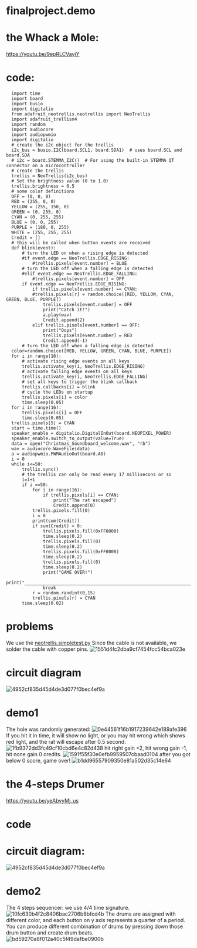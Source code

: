 # finalproject.demo
# the Whack a Mole:
https://youtu.be/9epRLCVayiY

# code:
      
      import time
      import board
      import busio
      import digitalio
      from adafruit_neotrellis.neotrellis import NeoTrellis
      import adafruit_trellism4
      import random
      import audiocore
      import audiopwmio
      import digitalio
      # create the i2c object for the trellis
      i2c_bus = busio.I2C(board.SCL1, board.SDA1)  # uses board.SCL and board.SDA
      # i2c = board.STEMMA_I2C()  # For using the built-in STEMMA QT connector on a microcontroller
      # create the trellis
      trellis = NeoTrellis(i2c_bus)
      # Set the brightness value (0 to 1.0)
      trellis.brightness = 0.5
      # some color definitions
      OFF = (0, 0, 0)
      RED = (255, 0, 0)
      YELLOW = (255, 150, 0)
      GREEN = (0, 255, 0)
      CYAN = (0, 255, 255)
      BLUE = (0, 0, 255)
      PURPLE = (180, 0, 255)
      WHITE = (255, 255, 255)
      Credit = []
      # this will be called when button events are received
      def blink(event):
          # turn the LED on when a rising edge is detected
          #if event.edge == NeoTrellis.EDGE_RISING:
              #trellis.pixels[event.number] = BLUE
          # turn the LED off when a falling edge is detected
          #elif event.edge == NeoTrellis.EDGE_FALLING:
              #trellis.pixels[event.number] = OFF
          if event.edge == NeoTrellis.EDGE_RISING:
              if trellis.pixels[event.number] == CYAN:
              #trellis.pixels[r] = random.choice([RED, YELLOW, CYAN, GREEN, BLUE, PURPLE])
                  trellis.pixels[event.number] = OFF
                  print("Catch it!")
                  a.play(wav)
                  Credit.append(2)
              elif trellis.pixels[event.number] == OFF:
                  print("Oops")
                  trellis.pixels[event.number] = RED
                  Credit.append(-1)
          # turn the LED off when a falling edge is detected
      color=random.choice([RED, YELLOW, GREEN, CYAN, BLUE, PURPLE])
      for i in range(16):
          # activate rising edge events on all keys
          trellis.activate_key(i, NeoTrellis.EDGE_RISING)
          # activate falling edge events on all keys
          trellis.activate_key(i, NeoTrellis.EDGE_FALLING)
          # set all keys to trigger the blink callback
          trellis.callbacks[i] = blink
          # cycle the LEDs on startup
          trellis.pixels[i] = color
          time.sleep(0.05)
      for i in range(16):
          trellis.pixels[i] = OFF
          time.sleep(0.05)
      trellis.pixels[5] = CYAN
      start = time.time()
      speaker_enable = digitalio.DigitalInOut(board.NEOPIXEL_POWER)
      speaker_enable.switch_to_output(value=True)
      data = open("Christmas_Soundboard_welcome.wav", "rb")
      wav = audiocore.WaveFile(data)
      a = audiopwmio.PWMAudioOut(board.A0)
      i = 0
      while i<=50:
          trellis.sync()
          # the trellis can only be read every 17 millisecons or so
          i=i+1
          if i ==50:
              for i in range(16):
                  if trellis.pixels[i] == CYAN:
                      print("The rat escaped")
                      Credit.append(0)
              trellis.pixels.fill(0)
              i = 0
              print(sum(Credit))
              if sum(Credit) < 0:
                  trellis.pixels.fill(0xFF0000)
                  time.sleep(0.2)
                  trellis.pixels.fill(0)
                  time.sleep(0.2)
                  trellis.pixels.fill(0xFF0000)
                  time.sleep(0.2)
                  trellis.pixels.fill(0)
                  time.sleep(0.2)
                  print("GAME OVER!")
                  print("_________________________________________________________________________________")
                  break
              r = random.randint(0,15)
              trellis.pixels[r] = CYAN
          time.sleep(0.02)
# problems
We use the  [neotrellis.simpletest.py](https://github.com/adafruit/Adafruit_CircuitPython_NeoTrellis/blob/main/examples/neotrellis_simpletest.py) 
Since the cable is not available, we solder the cable with copper pins. 
![1551d4fc2dba9cf7454fcc54bca023e](https://user-images.githubusercontent.com/113209201/205519974-c958b217-2fb5-4a26-ac36-9b393b230299.jpg)
# circuit diagram
![4952cf835d45d4de3d077f0bec4ef9a](https://user-images.githubusercontent.com/113209201/205527555-4c39911b-fb37-4d23-89e1-d4f304852c9b.jpg)

# demo1
The hole was randomly generated:
![0e44561f16b1917239642e189afe396](https://user-images.githubusercontent.com/113209201/205417980-ccd6b806-9c1c-4ca9-b883-0b86a4d445ff.jpg)
If you hit it in time, it will show no light, or you may hit wrong which shows red light, and the rat will escape after 0.5 second. 
![1fb9372dd3fc49cf10cbd6e4c82d438](https://user-images.githubusercontent.com/113209201/205418051-4dfb38aa-c2ff-424c-bb64-eb0b75730781.jpg)
hit right gain +2, hit wrong gain -1, hit none gain 0 credits. 
![1591f55f30e0efb9959507cbaad0104](https://user-images.githubusercontent.com/113209201/205418071-c22ed010-0436-4fa4-b551-a5c84b25396e.png)
after you got below 0 score, game over!
![b1dd96557909350e81a502d35c14e64](https://user-images.githubusercontent.com/113209201/205418063-43d84f5d-1f88-475b-adac-9487aaf1e8e9.jpg)

# the 4-steps Drumer 
https://youtu.be/yeAbvyMj_us
# code

# circuit diagram:
![4952cf835d45d4de3d077f0bec4ef9a](https://user-images.githubusercontent.com/113209201/205527600-5bcd38d2-2480-4058-9eba-8b182687626f.jpg)

# demo2
The 4 steps sequencer:
we use 4/4 time signature. 
![10fc630b4f2c8406bac2706b8bfcd4b](https://user-images.githubusercontent.com/113209201/205418094-1c88b3c4-5eb0-494a-baac-6569413cd4b1.jpg)
The drums are assigned with different color, and each button on y axis represents a quarter of a period. You can produce different combination of drums by pressing down those drum button and create drum beats.
![bd59270a8f012a40c5f49dafbe0900b](https://user-images.githubusercontent.com/113209201/205418163-4cc14d23-2ab0-4c8f-b9df-3c60070a3c02.jpg)
